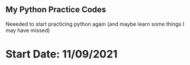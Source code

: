 ## My Python Practice Codes

Neeeded to start practicing python again (and maybe learn some things I may have missed)

# Start Date: 11/09/2021